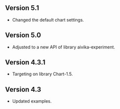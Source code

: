 
Version 5.1
-----

* Changed the default chart settings.

Version 5.0
-----

* Adjusted to a new API of library aivika-experiment.

Version 4.3.1
-----

* Targeting on library Chart-1.5.

Version 4.3
-----

* Updated examples.
